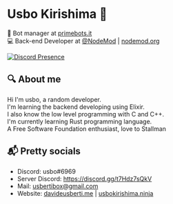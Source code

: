 # Usbo Kirishima 🥀
👮 Bot manager at [primebots.it](https://primebots.it)<br>
💻 Back-end Developer at [@NodeMod](https://github.com/NodeMod) | [nodemod.org](https://nodemod.org)<br>

[![Discord Presence](https://lanyard.cnrad.dev/api/848463685374443530)](https://discord.com/users/848463685374443530)

## 🔍 About me

Hi I'm usbo, a random developer.<br/>
I'm learning the backend developing using Elixir.<br/>
I also know the low level programming with C and C++.<br/>
I'm currently learning Rust programming language.<br/>
A Free Software Foundation enthusiast, love to Stallman<br/>


## 📬 Pretty socials

- Discord: usbo#6969
- Server Discord: https://discord.gg/t7Hdz7sQkV
- Mail: usbertibox@gmail.com
- Website: [davideusberti.me](https://davideusberti.me/) | [usbokirishima.ninja](https://usbokirishima.ninja)
